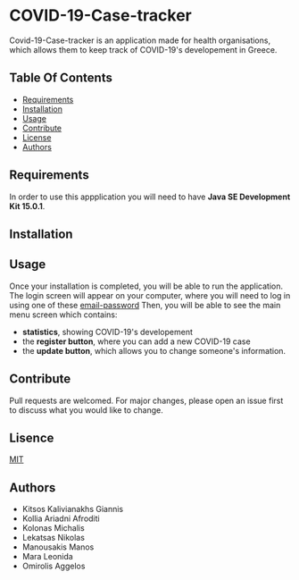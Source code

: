 # COVID-19-Case-tracker
Covid-19-Case-tracker is an application made for health organisations, which allows them to keep track of COVID-19's developement in Greece.

## Table Of Contents
* [Requirements](#requirements)
* [Installation](#installation)
* [Usage](#usage)
* [Contribute](#contribute)
* [License](#lisence)
* [Authors](#authors)

## Requirements
In order to use this appplication you will need to have **Java SE Development Kit 15.0.1**.
 
## Installation

## Usage
Once your installation is completed, you will be able to run the application. 
The login screen will appear on your computer, where you will need to log in using one of these [email-password](https://github.com/Manousakis01/COVID-19-Case-tracker/blob/master/DBManagement/SQLFiles/logins_CREATE%2BINSERT.sql)
Then, you will be able to see the main menu screen which contains: 
* **statistics**, showing COVID-19's developement
* the **register button**, where you can add a new COVID-19 case
* the **update button**, which allows you to change someone's information.

## Contribute
Pull requests are welcomed. For major changes, please open an issue first to discuss what you would like to change.

## Lisence
[MIT](https://choosealicense.com/licenses/mit/)

## Authors
* Kitsos Kalivianakhs Giannis
* Kollia Ariadni Afroditi
* Kolonas Michalis
* Lekatsas Nikolas
* Manousakis Manos
* Mara Leonida
* Omirolis Aggelos
